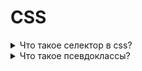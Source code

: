 # CSS

<details>
    <summary>Что такое селектор в css?</summary>

    CSS-селектор — это шаблон, соответствующий элементам на веб-странице.
    Стилизационные правила, связанные с этим селектором, 
    будут применяться к элементам, которые соответствуют шаблону селектора.

</details>

<details>
    <summary>Что такое псевдоклассы?</summary>

    Псевдоклассы - это селекторы, которые определяют состояние уже судествующих элементов,
    которое может меняться при определенных уловиях
Пример
* :focus
* :hover
* :first
* :last-child
* :nth-child()
* :active и т.д

</details>


